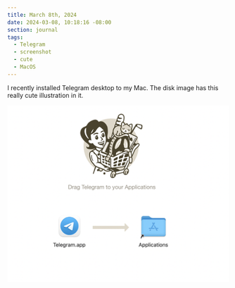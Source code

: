 ```yaml
---
title: March 8th, 2024
date: 2024-03-08, 10:18:16 -08:00
section: journal
tags:
  - Telegram
  - screenshot
  - cute
  - MacOS
---
```

I recently installed Telegram desktop to my Mac. The disk image has this really cute illustration in it.

![](/assets/telegram_macos_installer.png)